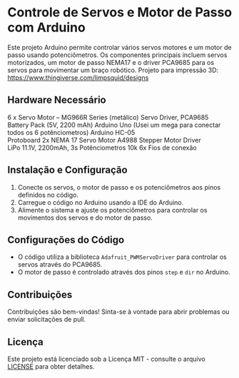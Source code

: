 # Controle de Servos e Motor de Passo com Arduino

Este projeto Arduino permite controlar vários servos motores e um motor de passo usando potenciômetros. Os componentes principais incluem servos motorizados, um motor de passo NEMA17 e o driver PCA9685 para os servos para movimentar um braço robótico. 
Projeto para impressão 3D: https://www.thingiverse.com/limpsquid/designs


## Hardware Necessário

6 x Servo Motor – MG966R Series	(metálico)
Servo Driver, PCA9685	
Battery Pack (5V, 2200 mAh)	
Arduino Uno	(Usei um mega para conectar todos os 6 potênciometros)
Arduino HC-05	
Protoboard 2x
NEMA 17 Servo Motor	
A4988 Stepper Motor Driver	
LiPo 11.1V, 2200mAh, 3s
Potênciometros 10k 6x
Fios de conexão

## Instalação e Configuração

1. Conecte os servos, o motor de passo e os potenciômetros aos pinos definidos no código.
2. Carregue o código no Arduino usando a IDE do Arduino.
3. Alimente o sistema e ajuste os potenciômetros para controlar os movimentos dos servos e do motor de passo.

## Configurações do Código

- O código utiliza a biblioteca `Adafruit_PWMServoDriver` para controlar os servos através do PCA9685.
- O motor de passo é controlado através dos pinos `step` e `dir` no Arduino.

## Contribuições

Contribuições são bem-vindas! Sinta-se à vontade para abrir problemas ou enviar solicitações de pull.

## Licença

Este projeto está licenciado sob a Licença MIT - consulte o arquivo [LICENSE](LICENSE) para obter detalhes.

